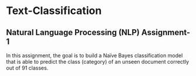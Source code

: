 # Text-Classification

Natural Language Processing (NLP) 
Assignment-1
------------------------------------------------------------------------------------------------------------------------------------------
In this assignment, the goal is to build a Naïve Bayes classification model that is able to predict the class (category) of an unseen document correctly out of 91 classes.


